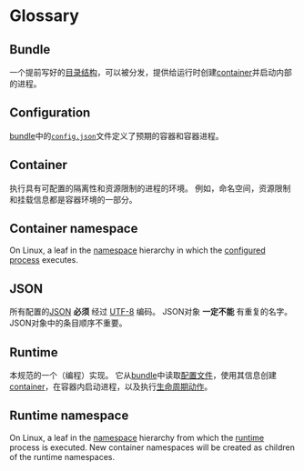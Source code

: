 # Glossary

## Bundle

一个提前写好的[目录结构](bundle.md)，可以被分发，提供给运行时创建[container](#container)并启动内部的进程。

## Configuration

[bundle](#bundle)中的[`config.json`](config.md)文件定义了预期的容器和容器进程。

## Container

执行具有可配置的隔离性和资源限制的进程的环境。
例如，命名空间，资源限制和挂载信息都是容器环境的一部分。

## Container namespace

On Linux, a leaf in the [namespace][namespaces.7] hierarchy in which the [configured process](config.md#process-configuration) executes.

## JSON

所有配置的[JSON][] **必须** 经过 [UTF-8][] 编码。
JSON对象 **一定不能** 有重复的名字。
JSON对象中的条目顺序不重要。

## Runtime

本规范的一个（编程）实现。
它从[bundle](#bundle)中读取[配置文件](#configuration)，使用其信息创建[container](#container)，在容器内启动进程，以及执行[生命周期动作](runtime.md)。

## Runtime namespace

On Linux, a leaf in the [namespace][namespaces.7] hierarchy from which the [runtime](#runtime) process is executed.
New container namespaces will be created as children of the runtime namespaces.

[JSON]: https://tools.ietf.org/html/rfc7159
[UTF-8]: http://www.unicode.org/versions/Unicode8.0.0/ch03.pdf
[namespaces.7]: http://man7.org/linux/man-pages/man7/namespaces.7.html
